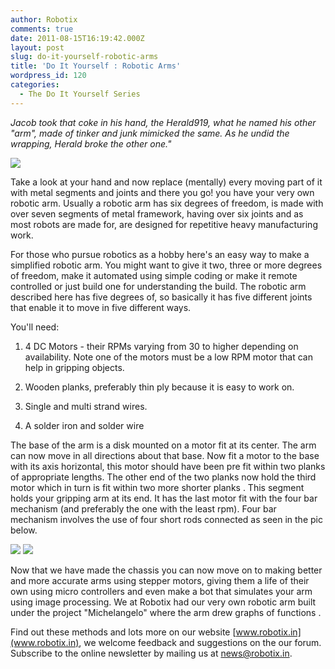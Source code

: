 ```yaml
---
author: Robotix
comments: true
date: 2011-08-15T16:19:42.000Z
layout: post
slug: do-it-yourself-robotic-arms
title: 'Do It Yourself : Robotic Arms'
wordpress_id: 120
categories:
  - The Do It Yourself Series
---
```


_Jacob took that coke in his hand, the Herald919, what he named his other "arm", made of tinker and junk mimicked the same. As he undid the wrapping, Herald broke the other one."_

[![](http://blog.robotix.in/wp-content/uploads/2011/08/robotic-arm.gif)](http://blog.robotix.in/wp-content/uploads/2011/08/robotic-arm.gif)

Take a look at your hand and now replace (mentally) every moving part of it with metal segments and joints and there you go! you have your very own robotic arm. Usually a robotic  arm has six degrees of freedom, is made with over seven segments of metal framework, having over six joints and as most robots are made for, are designed for repetitive heavy manufacturing work.

For those who pursue robotics as a hobby here's an easy way to make a simplified robotic arm. You might want to give it two, three or more degrees of freedom, make it automated using simple coding or make it remote controlled or just build one for understanding the build. The robotic arm described here has five degrees of, so basically it has five different joints that enable it to move in five different ways.

You'll need:

1) 4 DC Motors - their RPMs varying from 30 to higher depending on availability. Note one of the motors must be a low RPM motor that can help in gripping objects.

2) Wooden planks, preferably thin ply because it is easy to work on.

3) Single and multi strand wires.

4) A solder iron and solder wire

The base of the arm is a disk mounted on a motor fit at its center. The arm can now move in all directions about that base. Now fit a motor to the base with its axis horizontal, this motor should have been pre fit within two planks of appropriate lengths. The other end of the two planks now hold the third motor which in turn is fit within two more shorter planks . This segment holds your gripping arm at its end.  It has the last motor fit with the four bar mechanism (and preferably the one with the least rpm). Four bar mechanism involves the use of four short rods connected as seen in the pic below.

[![](http://blog.robotix.in/wp-content/uploads/2011/08/arm1.jpg)](http://blog.robotix.in/wp-content/uploads/2011/08/arm1.jpg)           [![](http://blog.robotix.in/wp-content/uploads/2011/08/arm2.gif)](http://blog.robotix.in/wp-content/uploads/2011/08/arm2.gif)

Now that we have made the chassis you can now move on to making better and more accurate arms using stepper motors, giving them a life of their own using micro controllers  and even make a bot that simulates your arm using image processing. We at Robotix had our very own robotic arm built under the project "Michelangelo" where the arm drew graphs of functions .

Find out these methods and lots more on our website [www.robotix.in](www.robotix.in), we welcome feedback and suggestions on the our forum. Subscribe to the online newsletter by mailing us at news@robotix.in.
